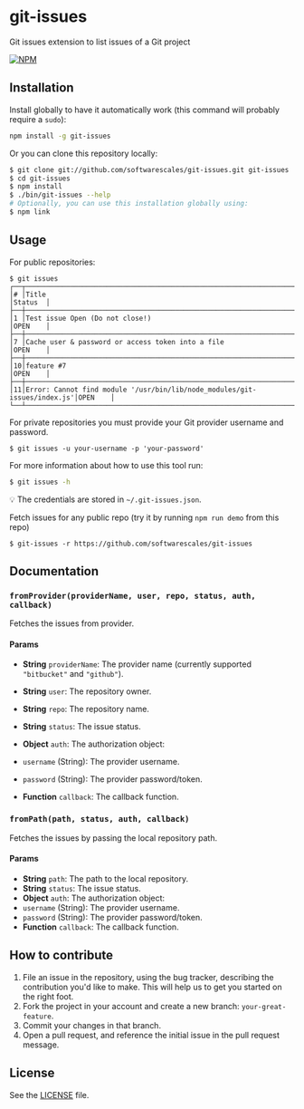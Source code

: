 # git-issues
Git issues extension to list issues of a Git project

[![NPM](https://nodei.co/npm/git-issues.png)](https://nodei.co/npm/git-issues/)

## Installation
Install globally to have it automatically work (this command will probably
require a `sudo`):

```sh
npm install -g git-issues
```

Or you can clone this repository locally:

```sh
$ git clone git://github.com/softwarescales/git-issues.git git-issues
$ cd git-issues
$ npm install
$ ./bin/git-issues --help
# Optionally, you can use this installation globally using:
$ npm link
```

## Usage
For public repositories:

```
$ git issues
┌──┬─────────────────────────────────────────────────────────────────────────┬────────┐
│# │Title                                                                    │Status  │
├──┼─────────────────────────────────────────────────────────────────────────┼────────┤
│1 │Test issue Open (Do not close!)                                          │OPEN    │
├──┼─────────────────────────────────────────────────────────────────────────┼────────┤
│7 │Cache user & password or access token into a file                        │OPEN    │
├──┼─────────────────────────────────────────────────────────────────────────┼────────┤
│10│feature #7                                                               │OPEN    │
├──┼─────────────────────────────────────────────────────────────────────────┼────────┤
│11│Error: Cannot find module '/usr/bin/lib/node_modules/git-issues/index.js'│OPEN    │
└──┴─────────────────────────────────────────────────────────────────────────┴────────┘
```

For private repositories you must provide your Git provider username and password.

```
$ git issues -u your-username -p 'your-password'
```

For more information about how to use this tool run:

```sh
$ git issues -h
```

:bulb: The credentials are stored in `~/.git-issues.json`.

Fetch issues for any public repo (try it by running `npm run demo` from this repo)

```
$ git-issues -r https://github.com/softwarescales/git-issues
```

## Documentation
### `fromProvider(providerName, user, repo, status, auth, callback)`
Fetches the issues from provider.

#### Params
- **String** `providerName`: The provider name (currently supported `"bitbucket"` and `"github"`).
- **String** `user`: The repository owner.
- **String** `repo`: The repository name.
- **String** `status`: The issue status.
- **Object** `auth`: The authorization object:
 - `username` (String): The provider username.
 - `password` (String): The provider password/token.

- **Function** `callback`: The callback function.

### `fromPath(path, status, auth, callback)`
Fetches the issues by passing the local repository path.

#### Params
- **String** `path`: The path to the local repository.
- **String** `status`: The issue status.
- **Object** `auth`: The authorization object:
 - `username` (String): The provider username.
 - `password` (String): The provider password/token.
- **Function** `callback`: The callback function.

## How to contribute
1. File an issue in the repository, using the bug tracker, describing the
   contribution you'd like to make. This will help us to get you started on the
   right foot.
2. Fork the project in your account and create a new branch:
   `your-great-feature`.
3. Commit your changes in that branch.
4. Open a pull request, and reference the initial issue in the pull request
   message.

## License
See the [LICENSE](./LICENSE) file.
